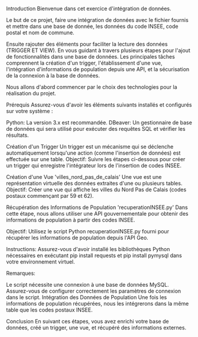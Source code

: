 Introduction
Bienvenue dans cet exercice d'intégration de données.

Le but de ce projet, faire une intégration de données avec le fichier fournis et mettre dans une base de donnée, les données du code INSEE, code postal et nom de commune.

Ensuite rajouter des éléments pour faciliter la lecture des données (TRIGGER ET VIEW). En vous guidant à travers plusieurs étapes pour l'ajout de fonctionnalités dans une base de données. Les principales tâches comprennent la création d'un trigger, l'établissement d'une vue, l'intégration d'informations de population depuis une API, et la sécurisation de la connexion à la base de données.

Nous allons d'abord commencer par le choix des technologies pour la réalisation du projet.

Prérequis
Assurez-vous d'avoir les éléments suivants installés et configurés sur votre système :

Python: La version 3.x est recommandée. DBeaver: Un gestionnaire de base de données qui sera utilisé pour exécuter des requêtes SQL et vérifier les résultats.

Création d'un Trigger 
Un trigger est un mécanisme qui se déclenche automatiquement lorsqu'une action (comme l'insertion de données) est effectuée sur une table. Objectif: Suivre les étapes ci-dessous pour créer un trigger qui enregistre l'intégrateur lors de l'insertion de codes INSEE.

Création d'une Vue 'villes_nord_pas_de_calais'
Une vue est une représentation virtuelle des données extraites d'une ou plusieurs tables. Objectif: Créer une vue qui affiche les villes du Nord Pas de Calais (codes postaux commençant par 59 et 62).


Récupération des Informations de Population 'recuperationINSEE.py'
Dans cette étape, nous allons utiliser une API gouvernementale pour obtenir des informations de population à partir des codes INSEE.

Objectif: Utilisez le script Python recuperationINSEE.py fourni pour récupérer les informations de population depuis l'API Geo.

Instructions:
Assurez-vous d'avoir installé les bibliothèques Python nécessaires en exécutant pip install requests et pip install pymysql dans votre environnement virtuel.

Remarques:

Le script nécessite une connexion à une base de données MySQL. Assurez-vous de configurer correctement les paramètres de connexion dans le script. Intégration des Données de Population Une fois les informations de population récupérées, nous les intégrerons dans la même table que les codes postaux INSEE.

Conclusion
En suivant ces étapes, vous avez enrichi votre base de données, créé un trigger, une vue, et récupéré des informations externes.
